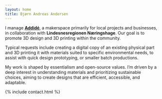```yaml
---
layout: home
title: Bjørn Andreas Andersen
---
```


I manage <a href="https://www.addide.no" rel="nofollow"><strong>Addidé</strong></a>, a makerspace primarily for local projects and businesses, in collaboration with **Lindesnesregionen Næringshage**. Our goal is to promote 3D design and 3D printing within the community.

Typical requests include creating a digital copy of an existing physical part and 3D printing it with materials suited to specific environmental needs, to assist with quick design prototyping, or smaller batch productions.

My work is shaped by essentialism and open-source values. I’m driven by a deep interest in understanding materials and prioritizing sustainable choices, aiming to create designs that are efficient, accessible, and adaptable.

{% include contact.html %}